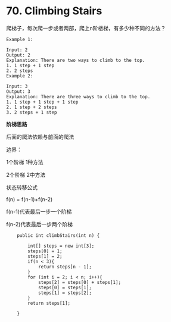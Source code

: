 # 70. Climbing Stairs

爬梯子，每次爬一步或者两部，爬上n阶楼梯，有多少种不同的方法？

```
Example 1:

Input: 2
Output: 2
Explanation: There are two ways to climb to the top.
1. 1 step + 1 step
2. 2 steps
Example 2:

Input: 3
Output: 3
Explanation: There are three ways to climb to the top.
1. 1 step + 1 step + 1 step
2. 1 step + 2 steps
3. 2 steps + 1 step
```



**阶梯思路**

后面的爬法依赖与前面的爬法

边界：

1个阶梯 1种方法

2个阶梯 2中方法



状态转移公式

f(n) = f(n-1)+f(n-2)

f(n-1)代表最后一步一个阶梯

f(n-2)代表最后一步两个阶梯

```
	public int climbStairs(int n) {

        int[] steps = new int[3];
        steps[0] = 1;
        steps[1] = 2;
        if(n < 3){
            return steps[n - 1];
        }
        for (int i = 2; i < n; i++){
            steps[2] = steps[0] + steps[1];
            steps[0] = steps[1];
            steps[1] = steps[2];
        }
        return steps[1];

    }
```

